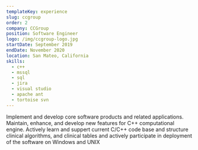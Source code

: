 ```yaml
---
templateKey: experience
slug: ccgroup
order: 2
company: CCGroup
position: Software Engineer
logo: /img/ccgroup-logo.jpg
startDate: September 2019
endDate: November 2020
location: San Mateo, California
skills:
  - c++
  - mssql
  - sql
  - jira
  - visual studio
  - apache ant
  - tortoise svn
---
```


Implement and develop core software products and related applications. Maintain, enhance, and develop new features for C++ computational engine. Actively learn and suppert current C/C++ code base and structure clinical algorithms, and clinical tables and actively participate in deployment of the software on Windows and UNIX
